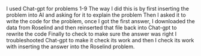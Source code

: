 I used Chat-gpt for problems 1-9 
The way I did this is by first inserting the problem into AI and asking for it to explain the problem 
Then I asked it to write the code for the problem, once I got the first answer, I downloaded the data from Roselind and then reinserted that file back into Chat-gpt to rewrite the code 
Finally to check to make sure the answer was right I troubleshooted Chat-gpt to make it check its work and then I check its work with inserting the answer into the Roselind problem. 
